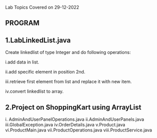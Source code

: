 Lab Topics Covered on 29-12-2022

PROGRAM
---------
1.LabLinkedList.java
---------------------------
Create linkedlist of type Integer and do following operations:

i.add data in list.

ii.add specific element in position 2nd.

iii.retrieve first element from list and replace it with new item.

iv.convert linkedlist to array.

2.Project on ShoppingKart using ArrayList
------------------------------------------
i. AdminAndUserPanelOperations.java
ii.AdminAndUserPanels.java
iii.GlobalException.java
iv.OrderDetails.java
v.Product.java
vi.ProductMain.java
vii.ProductOperations.java
viii.ProductService.java


